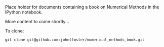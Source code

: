 Place holder for documents containing a book on Numerical Methods in the IPython notebook.

More content to come shortly...

To clone:

````
git clone git@github.com:johntfoster/numerical_methods_book.git
````

